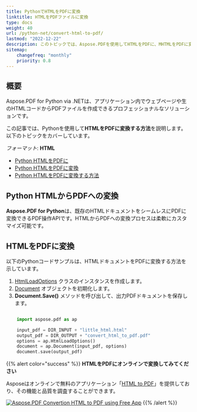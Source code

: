 ```yaml
---
title: PythonでHTMLをPDFに変換
linktitle: HTMLをPDFファイルに変換
type: docs
weight: 40
url: /python-net/convert-html-to-pdf/
lastmod: "2022-12-22"
description: このトピックでは、Aspose.PDFを使用してHTMLをPDFに、MHTMLをPDFに変換する方法を示します。
sitemap:
    changefreq: "monthly"
    priority: 0.8
---
```


## 概要

Aspose.PDF for Python via .NETは、アプリケーション内でウェブページや生のHTMLコードからPDFファイルを作成できるプロフェッショナルなソリューションです。

この記事では、Pythonを使用して**HTMLをPDFに変換する方法**を説明します。以下のトピックをカバーしています。

_フォーマット_: **HTML**
- [Python HTMLをPDFに](#python-html-to-pdf)
- [Python HTMLをPDFに変換](#python-html-to-pdf)
- [Python HTMLをPDFに変換する方法](#python-html-to-pdf)

## Python HTMLからPDFへの変換

**Aspose.PDF for Python**は、既存のHTMLドキュメントをシームレスにPDFに変換できるPDF操作APIです。HTMLからPDFへの変換プロセスは柔軟にカスタマイズ可能です。

## HTMLをPDFに変換

以下のPythonコードサンプルは、HTMLドキュメントをPDFに変換する方法を示しています。

1. [HtmlLoadOptions](https://reference.aspose.com/pdf/python-net/aspose.pdf/htmlloadoptions/) クラスのインスタンスを作成します。
2. [Document](https://reference.aspose.com/pdf/python-net/aspose.pdf/document/) オブジェクトを初期化します。
3. **Document.Save()** メソッドを呼び出して、出力PDFドキュメントを保存します。

```python

    import aspose.pdf as ap

    input_pdf = DIR_INPUT + "little_html.html"
    output_pdf = DIR_OUTPUT + "convert_html_to_pdf.pdf"
    options = ap.HtmlLoadOptions()
    document = ap.Document(input_pdf, options)
    document.save(output_pdf)
```

{{% alert color="success" %}}
**HTMLをPDFにオンラインで変換してみてください**

Asposeはオンラインで無料のアプリケーション「[HTML to PDF](https://products.aspose.app/html/en/conversion/html-to-pdf)」を提供しており、その機能と品質を調査することができます。

[![Aspose.PDF Convertion HTML to PDF using Free App](html.png)](https://products.aspose.app/html/en/conversion/html-to-pdf)
{{% /alert %}}